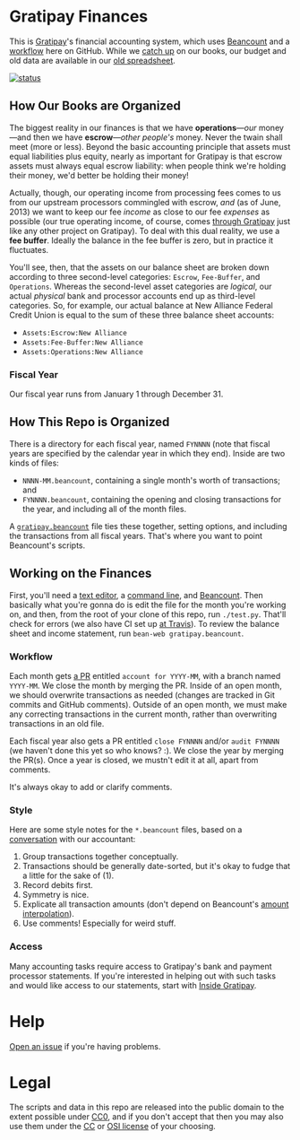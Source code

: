 # Gratipay Finances

This is [Gratipay](https://gratipay.com/)'s financial accounting system, which
uses [Beancount](http://furius.ca/beancount/) and a [workflow](#workflow) here
on GitHub. While we [catch up](https://github.com/gratipay/finances/issues/3)
on our books, our budget and old data are available in our [old
spreadsheet](https://docs.google.com/spreadsheets/d/1p3DpF9ZLEsViBx0685FwJaYN1vVScKVUgXHb2zyqXZg/edit).

[![status](https://api.travis-ci.org/gratipay/finances.svg)](https://travis-ci.org/gratipay/finances)


## How Our Books are Organized

The biggest reality in our finances is that we have **operations**&mdash;*our*
money&mdash;and then we have **escrow**&mdash;*other people's* money. Never the
twain shall meet (more or less). Beyond the basic accounting principle that
assets must equal liabilities plus equity, nearly as important for Gratipay is
that escrow assets must always equal escrow liability: when people think we're
holding their money, we'd better be holding their money!

Actually, though, our operating income from processing fees comes to us from
our upstream processors commingled with escrow, *and* (as of June, 2013) we
want to keep our fee *income* as close to our fee *expenses* as possible (our
true operating income, of course, comes [through
Gratipay](https://gratipay.com/Gratipay/) just like any other project on
Gratipay). To deal with this dual reality, we use a **fee buffer**. Ideally the
balance in the fee buffer is zero, but in practice it fluctuates.

You'll see, then, that the assets on our balance sheet are broken down
according to three second-level categories: `Escrow`, `Fee-Buffer`, and
`Operations`. Whereas the second-level asset categories are *logical*, our
actual *physical* bank and processor accounts end up as third-level categories.
So, for example, our actual balance at New Alliance Federal Credit Union is
equal to the sum of these three balance sheet accounts:

 - `Assets:Escrow:New Alliance`
 - `Assets:Fee-Buffer:New Alliance`
 - `Assets:Operations:New Alliance`


### Fiscal Year

Our fiscal year runs from January 1 through December 31.


## How This Repo is Organized

There is a directory for each fiscal year, named `FYNNNN` (note that fiscal
years are specified by the calendar year in which they end). Inside are two
kinds of files:

 - `NNNN-MM.beancount`, containing a single month's worth of transactions; and
 - `FYNNNN.beancount`, containing the opening and closing transactions for
   the year, and including all of the month files.

A [`gratipay.beancount`](gratipay.beancount) file ties these together, setting
options, and including the transactions from all fiscal years. That's where you
want to point Beancount's scripts.


## Working on the Finances

First, you'll need a [text editor](https://en.wikipedia.org/wiki/Text_editor),
a [command line](https://en.wikipedia.org/wiki/Command-line_interface), and
[Beancount](http://furius.ca/beancount/). Then basically what you're gonna do
is edit the file for the month you're working on, and then, from the root of
your clone of this repo, run `./test.py`. That'll check for errors (we also
have CI set up [at Travis](https://travis-ci.org/gratipay/finances)). To review
the balance sheet and income statement, run `bean-web gratipay.beancount`.


### Workflow

Each month gets [a PR](https://github.com/gratipay/finances/pulls) entitled
`account for YYYY-MM`, with a branch named `YYYY-MM`. We close the month by
merging the PR. Inside of an open month, we should overwrite transactions as
needed (changes are tracked in Git commits and GitHub comments). Outside of an
open month, we must make any correcting transactions in the current month,
rather than overwriting transactions in an old file.

Each fiscal year also gets a PR entitled `close FYNNNN` and/or `audit FYNNNN`
(we haven't done this yet so who knows? :). We close the year by merging the
PR(s). Once a year is closed, we mustn't edit it at all, apart from comments.

It's always okay to add or clarify comments.


### Style

Here are some style notes for the `*.beancount` files, based on a
[conversation](https://github.com/gratipay/inside.gratipay.com/issues/350#issuecomment-176242898)
with our accountant:

 1. Group transactions together conceptually.
 1. Transactions should be generally date-sorted, but it's okay to fudge that a
    little for the sake of (1).
 1. Record debits first.
 1. Symmetry is nice.
 1. Explicate all transaction amounts (don't depend on Beancount's [amount
    interpolation](https://docs.google.com/document/d/1wAMVrKIA2qtRGmoVDSUBJGmYZSygUaR0uOMW1GV3YE0/edit#heading=h.q5yimg2d2emu)).
 1. Use comments! Especially for weird stuff.


### Access

Many accounting tasks require access to Gratipay's bank and payment processor
statements. If you're interested in helping out with such tasks and would like
access to our statements, start with [Inside
Gratipay](http://inside.gratipay.com/big-picture/welcome).


# Help

[Open an issue](https://github.com/gratipay/finances/issues/new) if you're having problems.


# Legal

The scripts and data in this repo are released into the public domain to the
extent possible under [CC0](http://creativecommons.org/publicdomain/zero/1.0/),
and if you don't accept that then you may also use them under the
[CC](https://creativecommons.org/licenses/) or [OSI
license](https://opensource.org/licenses) of your choosing.
